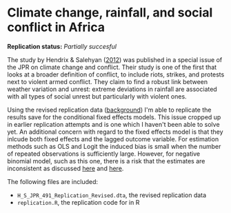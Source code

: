 Climate change, rainfall, and social conflict in Africa
==============

**Replication status:** *Partially succesful*

The study by Hendrix & Salehyan ([2012](http://jpr.sagepub.com/content/49/1/35.abstract)) was published in a special issue of the JPR on climate change and conflict. Their study is one of the first that looks at a broader definition of conflict, to include riots, strikes, and protests next to violent armed conflict. 
They claim to find a robust link between weather variation and unrest: extreme deviations in rainfall are associated with all types of social unrest but particularly with violent ones. 

Using the revised replication data ([background](http://www.fight-entropy.com/2012/02/carefully-interpreting-climate-conflict.html)) I'm able to replicate the results save for the conditional fixed effects models. 
This issue cropped up in earlier replication attempts and is one which I haven't been able to solve yet. 
An additional concern with regard to the fixed effects model is that they inlcude both fixed effects and the lagged outcome variable. 
For estimation methods such as OLS and Logit the induced bias is small when the number of repeated observations is sufficiently large. However, for negative binomial model, such as this one, there is a risk that the estimates are inconsistent as discussed [here](http://www.jstor.org/stable/2235494) and [here](http://www.sciencedirect.com/science/article/pii/S0304407601001087).

The following files are included:
* `H_S_JPR_491_Replication_Revised.dta`, the revised replication data
* `replication.R`, the replication code for in R
